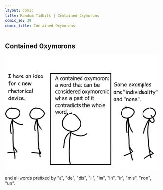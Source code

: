 ```yaml
---
layout: comic
title: Random Tidbits | Contained Oxymorons
comic_id: 39
comic_title: Contained Oxymorons
---
```


## Contained Oxymorons

<img id="img39" src="/assets/images/39.png">

and all words prefixed by "a", "de", "dis", "il", "im", "in", "ir", "mis", "non", "un".
